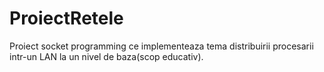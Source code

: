 # ProiectRetele
Proiect socket programming ce implementeaza tema distribuirii procesarii intr-un LAN la un nivel de baza(scop educativ).
